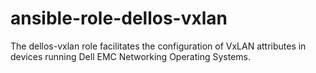 # ansible-role-dellos-vxlan
The dellos-vxlan role facilitates the configuration of VxLAN attributes in devices running Dell EMC Networking Operating Systems.
